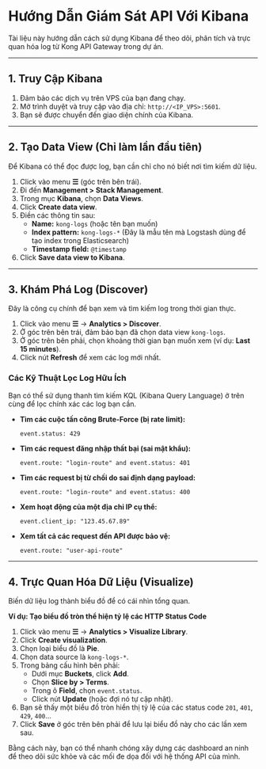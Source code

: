 # Hướng Dẫn Giám Sát API Với Kibana

Tài liệu này hướng dẫn cách sử dụng Kibana để theo dõi, phân tích và trực quan hóa log từ Kong API Gateway trong dự án.

---

## 1. Truy Cập Kibana

1.  Đảm bảo các dịch vụ trên VPS của bạn đang chạy.
2.  Mở trình duyệt và truy cập vào địa chỉ: `http://<IP_VPS>:5601`.
3.  Bạn sẽ được chuyển đến giao diện chính của Kibana.

---

## 2. Tạo Data View (Chỉ làm lần đầu tiên)

Để Kibana có thể đọc được log, bạn cần chỉ cho nó biết nơi tìm kiếm dữ liệu.

1.  Click vào menu **☰** (góc trên bên trái).
2.  Đi đến **Management > Stack Management**.
3.  Trong mục **Kibana**, chọn **Data Views**.
4.  Click **Create data view**.
5.  Điền các thông tin sau:
    *   **Name:** `kong-logs` (hoặc tên bạn muốn)
    *   **Index pattern:** `kong-logs-*` (Đây là mẫu tên mà Logstash dùng để tạo index trong Elasticsearch)
    *   **Timestamp field:** `@timestamp`
6.  Click **Save data view to Kibana**.

---

## 3. Khám Phá Log (Discover)

Đây là công cụ chính để bạn xem và tìm kiếm log trong thời gian thực.

1.  Click vào menu **☰** -> **Analytics > Discover**.
2.  Ở góc trên bên trái, đảm bảo bạn đã chọn data view `kong-logs`.
3.  Ở góc trên bên phải, chọn khoảng thời gian bạn muốn xem (ví dụ: **Last 15 minutes**).
4.  Click nút **Refresh** để xem các log mới nhất.

### Các Kỹ Thuật Lọc Log Hữu Ích

Bạn có thể sử dụng thanh tìm kiếm KQL (Kibana Query Language) ở trên cùng để lọc chính xác các log bạn cần.

*   **Tìm các cuộc tấn công Brute-Force (bị rate limit):**
    ```kql
    event.status: 429
    ```

*   **Tìm các request đăng nhập thất bại (sai mật khẩu):**
    ```kql
    event.route: "login-route" and event.status: 401
    ```

*   **Tìm các request bị từ chối do sai định dạng payload:**
    ```kql
    event.route: "login-route" and event.status: 400
    ```

*   **Xem hoạt động của một địa chỉ IP cụ thể:**
    ```kql
    event.client_ip: "123.45.67.89"
    ```

*   **Xem tất cả các request đến API được bảo vệ:**
    ```kql
    event.route: "user-api-route"
    ```

---

## 4. Trực Quan Hóa Dữ Liệu (Visualize)

Biến dữ liệu log thành biểu đồ để có cái nhìn tổng quan.

**Ví dụ: Tạo biểu đồ tròn thể hiện tỷ lệ các HTTP Status Code**

1.  Click vào menu **☰** -> **Analytics > Visualize Library**.
2.  Click **Create visualization**.
3.  Chọn loại biểu đồ là **Pie**.
4.  Chọn data source là `kong-logs-*`.
5.  Trong bảng cấu hình bên phải:
    *   Dưới mục **Buckets**, click **Add**.
    *   Chọn **Slice by > Terms**.
    *   Trong ô **Field**, chọn `event.status`.
    *   Click nút **Update** (hoặc đợi nó tự cập nhật).
6.  Bạn sẽ thấy một biểu đồ tròn hiển thị tỷ lệ của các status code `201`, `401`, `429`, `400`...
7.  Click **Save** ở góc trên bên phải để lưu lại biểu đồ này cho các lần xem sau.

Bằng cách này, bạn có thể nhanh chóng xây dựng các dashboard an ninh để theo dõi sức khỏe và các mối đe dọa đối với hệ thống API của mình.
